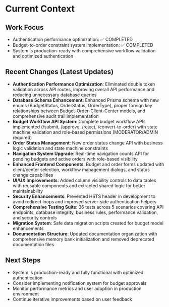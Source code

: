 # Current Context

## Work Focus
- Authentication performance optimization: ✅ COMPLETED
- Budget-to-order constraint system implementation: ✅ COMPLETED
- System is production-ready with comprehensive workflow validation and optimized authentication

## Recent Changes (Latest Updates)
- **Authentication Performance Optimization**: Eliminated double token validation across API routes, improving overall API performance and reducing unnecessary database queries
- **Database Schema Enhancement**: Enhanced Prisma schema with new enums (BudgetStatus, OrderStatus, OrderType), proper foreign key relationships between Budget-Order-Client-Center models, and comprehensive audit trail implementation
- **Budget Workflow API System**: Complete budget workflow APIs implemented (/submit, /approve, /reject, /convert-to-order) with state machine validation and role-based permissions (MODERATOR/ADMIN required)
- **Order Status Management**: New order status change API with business logic validation and state machine constraints
- **Navigation System Upgrade**: Real-time navigation counts API for pending budgets and active orders with role-based visibility
- **Enhanced Frontend Components**: Budget and order forms updated with client/center selection, workflow management dialogs, and status change capabilities
- **UI/UX Improvements**: Added column visibility controls to data tables with reusable components and extracted shared logic for better maintainability
- **Security Enhancements**: Prevented HSTS header in development to avoid redirect loops and improved server-side authentication helpers
- **Comprehensive Testing Suite**: 36 tests across 5 scenarios covering API endpoints, database integrity, business rules, performance validation, and security controls
- **Migration System**: Safe data migration scripts created for budget model enhancements
- **Documentation Structure**: Updated documentation organization with comprehensive memory bank initialization and removed deprecated documentation files

## Next Steps
- System is production-ready and fully functional with optimized authentication
- Consider implementing notification system for budget approvals
- Monitor performance metrics and user adoption in production environment
- Continue iterative improvements based on user feedback